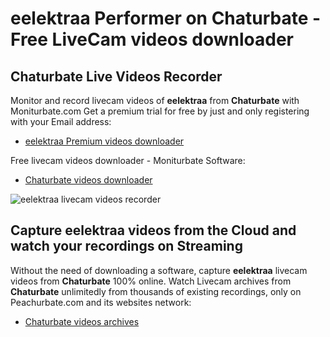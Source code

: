 # eelektraa Performer on Chaturbate - Free LiveCam videos downloader

## Chaturbate Live Videos Recorder

Monitor and record livecam videos of **eelektraa** from **Chaturbate** with Moniturbate.com
Get a premium trial for free by just and only registering with your Email address:
* [eelektraa Premium videos downloader](https://moniturbate.com/request-demo-licence-key.html)

Free livecam videos downloader - Moniturbate Software:
* [Chaturbate videos downloader](https://moniturbate.com/moniturbate-download-software.html)

![eelektraa livecam videos recorder](https://peachurnet.com/templates/moniturbate-software.png)


## Capture eelektraa videos from the Cloud and watch your recordings on Streaming

Without the need of downloading a software, capture **eelektraa** livecam videos from **Chaturbate** 100% online.
Watch Livecam archives from **Chaturbate** unlimitedly from thousands of existing recordings, only on Peachurbate.com and its websites network:
* [Chaturbate videos archives](https://peachurnet.com/)